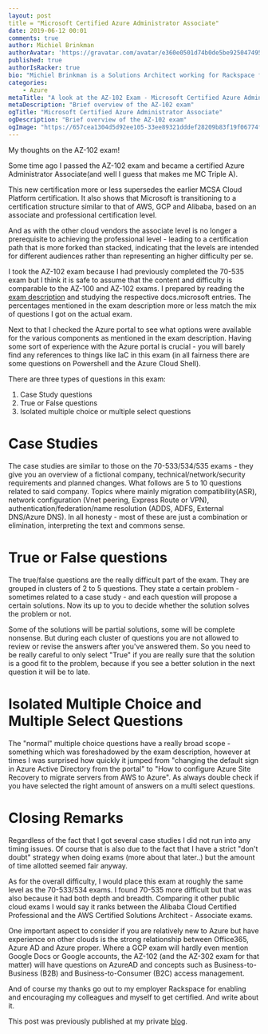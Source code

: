 ```yaml
---
layout: post
title = "Microsoft Certified Azure Administrator Associate"
date: 2019-06-12 00:01
comments: true
author: Michiel Brinkman
authorAvatar: 'https://gravatar.com/avatar/e360e0501d74b0de5be9250474951354'
published: true
authorIsRacker: true
bio: "Michiel Brinkman is a Solutions Architect working for Rackspace from Amsterdam, The Netherlands. Multi-cloud certified with a strong engineering background."
categories:
    - Azure
metaTitle: "A look at the AZ-102 Exam - Microsoft Certified Azure Administrator Associate"
metaDescription: "Brief overview of the AZ-102 exam"
ogTitle: "Microsoft Certified Azure Administrator Associate"
ogDescription: "Brief overview of the AZ-102 exam"
ogImage: "https://657cea1304d5d92ee105-33ee89321dddef28209b83f19f06774f.ssl.cf1.rackcdn.com/ms_party.gif-a52063dfec8f18b14d61f577c46e62ff35da3317f5264eaba5621880d28ad519.gif"
---
```


My thoughts on the AZ-102 exam!

<!-- more -->

Some time ago I passed the AZ-102 exam and became a certified Azure Administrator Associate(and well I guess that makes me MC Triple A). 

This new certification more or less supersedes the earlier MCSA Cloud Platform certification. It also shows that Microsoft is transitioning to a certification structure similar to that of AWS, GCP and Alibaba, based on an associate and professional certification level. 

And as with the other cloud vendors the associate level is no longer a prerequisite to achieving the  professional level - leading to a certification path that is more forked than stacked, indicating that the levels are intended for different audiences rather than representing an higher difficulty per se.

I took the AZ-102 exam because I had previously completed the 70-535 exam but I think it is safe to assume that the content and difficulty is comparable to the AZ-100 and AZ-102 exams. I prepared by reading the [exam description](https://www.microsoft.com/en-us/learning/exam-az-102.aspx) and studying the respective docs.microsoft entries. The percentages mentioned in the exam description more or less match the mix of questions I got on the actual exam.

Next to that I checked the Azure portal to see what options were available for the various components as mentioned in the exam description. Having some sort of experience with the Azure portal is crucial - you will barely find any references to things like IaC in this exam (in all fairness there are some questions on Powershell and the Azure Cloud Shell). 

There are three types of questions in this exam:

1. Case Study questions
2. True or False questions
3. Isolated multiple choice or multiple select questions

# Case Studies 

The case studies are similar to those on the 70-533/534/535 exams - they give you an overview of a fictional company, technical/network/security requirements and planned changes. What follows are 5 to 10 questions related to said company. Topics where mainly migration compatibility(ASR), network configuration (Vnet peering, Express Route or VPN), authentication/federation/name resolution (ADDS, ADFS, External DNS/Azure DNS). In all honesty - most of these are just a combination or elimination, interpreting the text and commons sense. 

# True or False questions

The true/false questions are the really difficult part of the exam. They are grouped in clusters of 2 to 5 questions. They state a certain problem - sometimes related to a case study - and each question will propose a certain solutions. Now its up to you to decide whether the solution solves the problem or not.

Some of the solutions will be partial solutions, some will be complete nonsense. But during each cluster of questions you are not allowed to review or revise the answers after you've answered them. So you need to be really careful to only select "True" if you are really sure that the solution is a good fit to the problem, because if you see a better solution in the next question it will be to late. 

# Isolated Multiple Choice and Multiple Select Questions

The "normal" multiple choice questions have a really broad scope - something which was foreshadowed by the exam description, however at times I was surprised how quickly it jumped from "changing the default sign in Azure Active Directory from the portal" to "How to configure Azure Site Recovery to migrate servers from AWS to Azure". As always double check if you have selected the right amount of answers on a multi select questions. 

# Closing Remarks

Regardless of the fact that I got several case studies I did not run into any timing issues. Of course that is also due to the fact that I have a strict "don't doubt" strategy when doing exams (more about that later..) but the amount of time allotted seemed fair anyway.

As for the overall difficulty, I would place this exam at roughly the same level as the 70-533/534 exams. I found 70-535 more difficult but that was also because it had both depth and breadth. Comparing it other public cloud exams I would say it ranks between the Alibaba Cloud Certified Professional and the AWS Certified Solutions Architect - Associate exams. 

One important aspect to consider if you are relatively new to Azure but have experience on other clouds is the strong relationship between Office365, Azure AD and Azure proper. Where a GCP exam will hardly even mention Google Docs or Google accounts, the AZ-102 (and the AZ-302 exam for that matter) will have questions on AzureAD and concepts such as Business-to-Business (B2B) and Business-to-Consumer (B2C) access management.

And of course my thanks go out to my employer Rackspace for enabling and encouraging my colleagues and myself to get certified. And write about it. 

This post was previously published at my private [blog](https://blog.thirdpartytools.net).